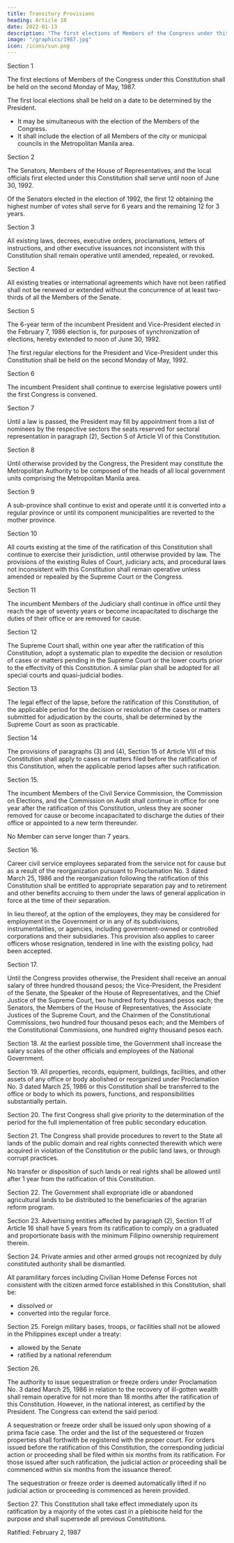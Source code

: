 ```yaml
---
title: Transitory Provisions
heading: Article 18
date: 2022-01-13
description: "The first elections of Members of the Congress under this Constitution shall be held on the second Monday of May, 1987"
image: "/graphics/1987.jpg"
icon: /icons/sun.png
---
```



Section 1

The first elections of Members of the Congress under this Constitution shall be held on the second Monday of May, 1987.

The first local elections shall be held on a date to be determined by the President. 
- It may be simultaneous with the election of the Members of the Congress. 
- It shall include the election of all Members of the city or municipal councils in the Metropolitan Manila area.

Section 2

The Senators, Members of the House of Representatives, and the local officials first elected under this Constitution shall serve until noon of June 30, 1992.

Of the Senators elected in the election of 1992, the first 12 obtaining the highest number of votes shall serve for 6 years and the remaining 12 for 3 years.

Section 3

All existing laws, decrees, executive orders, proclamations, letters of instructions, and other executive issuances not inconsistent with this Constitution shall remain operative until amended, repealed, or revoked.

Section 4

All existing treaties or international agreements which have not been ratified shall not be renewed or extended without the concurrence of at least two-thirds of all the Members of the Senate.

Section 5

The 6-year term of the incumbent President and Vice-President elected in the February 7, 1986 election is, for purposes of synchronization of elections, hereby extended to noon of June 30, 1992.

The first regular elections for the President and Vice-President under this Constitution shall be held on the second Monday of May, 1992.

Section 6

The incumbent President shall continue to exercise legislative powers until the first Congress is convened.

Section 7

Until a law is passed, the President may fill by appointment from a list of nominees by the respective sectors the seats reserved for sectoral representation in paragraph (2), Section 5 of Article VI of this Constitution.

Section 8

Until otherwise provided by the Congress, the President may constitute the Metropolitan Authority to be composed of the heads of all local government units comprising the Metropolitan Manila area.

Section 9

A sub-province shall continue to exist and operate until it is converted into a regular province or until its component municipalities are reverted to the mother province.

Section 10

All courts existing at the time of the ratification of this Constitution shall continue to exercise their jurisdiction, until otherwise provided by law. The provisions of the existing Rules of Court, judiciary acts, and procedural laws not inconsistent with this Constitution shall remain operative unless amended or repealed by the Supreme Court or the Congress.

Section 11

The incumbent Members of the Judiciary shall continue in office until they reach the age of seventy years or become incapacitated to discharge the duties of their office or are removed for cause.

Section 12

The Supreme Court shall, within one year after the ratification of this Constitution, adopt a systematic plan to expedite the decision or resolution of cases or matters pending in the Supreme Court or the lower courts prior to the effectivity of this Constitution. A similar plan shall be adopted for all special courts and quasi-judicial bodies.

Section 13

The legal effect of the lapse, before the ratification of this Constitution, of the applicable period for the decision or resolution of the cases or matters submitted for adjudication by the courts, shall be determined by the Supreme Court as soon as practicable.

Section 14

The provisions of paragraphs (3) and (4), Section 15 of Article VIII of this Constitution shall apply to cases or matters filed before the ratification of this Constitution, when the applicable period lapses after such ratification.

Section 15. 

The incumbent Members of the Civil Service Commission, the Commission on Elections, and the Commission on Audit shall continue in office for one year after the ratification of this Constitution, unless they are sooner removed for cause or become incapacitated to discharge the duties of their office or appointed to a new term thereunder. 

No Member can serve longer than 7 years. <!-- including service before the ratification of this Constitution. -->

Section 16. 

Career civil service employees separated from the service not for cause but as a result of the reorganization pursuant to Proclamation No. 3 dated March 25, 1986 and the reorganization following the ratification of this Constitution shall be entitled to appropriate separation pay and to retirement and other benefits accruing to them under the laws of general application in force at the time of their separation. 

In lieu thereof, at the option of the employees, they may be considered for employment in the Government or in any of its subdivisions, instrumentalities, or agencies, including government-owned or controlled corporations and their subsidiaries. This provision also applies to career officers whose resignation, tendered in line with the existing policy, had been accepted.

Section 17. 

Until the Congress provides otherwise, the President shall receive an annual salary of three hundred thousand pesos; the Vice-President, the President of the Senate, the Speaker of the House of Representatives, and the Chief Justice of the Supreme Court, two hundred forty thousand pesos each; the Senators, the Members of the House of Representatives, the Associate Justices of the Supreme Court, and the Chairmen of the Constitutional Commissions, two hundred four thousand pesos each; and the Members of the Constitutional Commissions, one hundred eighty thousand pesos each.

Section 18. At the earliest possible time, the Government shall increase the salary scales of the other officials and employees of the National Government.

Section 19. All properties, records, equipment, buildings, facilities, and other assets of any office or body abolished or reorganized under Proclamation No. 3 dated March 25, 1986 or this Constitution shall be transferred to the office or body to which its powers, functions, and responsibilities substantially pertain.

Section 20. The first Congress shall give priority to the determination of the period for the full implementation of free public secondary education.

Section 21. The Congress shall provide procedures to revert to the State all lands of the public domain and real rights connected therewith which were acquired in violation of the Constitution or the public land laws, or through corrupt practices. 

No transfer or disposition of such lands or real rights shall be allowed until after 1 year from the ratification of this Constitution.

Section 22. The Government shall expropriate idle or abandoned agricultural lands to be distributed to the beneficiaries of the agrarian reform program.

Section 23. Advertising entities affected by paragraph (2), Section 11 of Article 16 shall have 5 years from its ratification to comply on a graduated and proportionate basis with the minimum Filipino ownership requirement therein.

Section 24. Private armies and other armed groups not recognized by duly constituted authority shall be dismantled. 

All paramilitary forces including Civilian Home Defense Forces not consistent with the citizen armed force established in this Constitution, shall be:
- dissolved or
- converted into the regular force.

Section 25. <!-- After the expiration in 1991 of the Agreement between the Republic of the Philippines and the United States of America concerning Military Bases,  -->Foreign military bases, troops, or facilities shall not be allowed in the Philippines except under a treaty:
- allowed by the Senate
- ratified by a national referendum
<!--  and, when the Congress so requires, ratified by a majority of the votes cast by the people in  held for that purpose, and recognized as a treaty by the other contracting State. -->

Section 26. 

The authority to issue sequestration or freeze orders under Proclamation No. 3 dated March 25, 1986 in relation to the recovery of ill-gotten wealth shall remain operative for not more than 18 months after the ratification of this Constitution. However, in the national interest, as certified by the President. The Congress can extend the said period.

A sequestration or freeze order shall be issued only upon showing of a prima facie case. The order and the list of the sequestered or frozen properties shall forthwith be registered with the proper court. For orders issued before the ratification of this Constitution, the corresponding judicial action or proceeding shall be filed within six months from its ratification. For those issued after such ratification, the judicial action or proceeding shall be commenced within six months from the issuance thereof.

The sequestration or freeze order is deemed automatically lifted if no judicial action or proceeding is commenced as herein provided.

Section 27. This Constitution shall take effect immediately upon its ratification by a majority of the votes cast in a plebiscite held for the purpose and shall supersede all previous Constitutions.

Ratified: February 2, 1987
